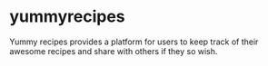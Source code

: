 # yummyrecipes
Yummy recipes provides a platform for users to keep track of their awesome recipes and share with others if they so wish.
